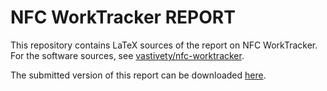 # NFC WorkTracker REPORT

This repository contains LaTeX sources of the report on NFC WorkTracker. For the software sources, see [vastivety/nfc-worktracker](https://github.com/vastivety/nfc-worktracker).

The submitted version of this report can be downloaded [here](https://github.com/torgeros/nfc-worktracker-report/blob/448eaf5d52dfc0c358dce6596325681060ce168a/submitted-report.pdf).

